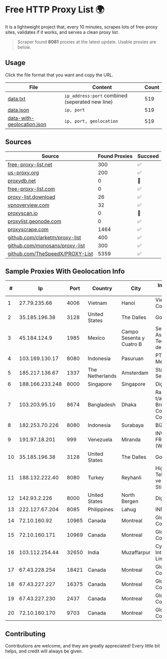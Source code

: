 
# Free HTTP Proxy List 🌍

It is a lightweight project that, every 10 minutes, scrapes lots of free-proxy sites, validates if it works, and serves a clean proxy list.


> Scraper found **8081** proxies at the latest update. Usable proxies are below.

## Usage

Click the file format that you want and copy the URL.


|File|Content|Count|
|----|-------|-----|
|[data.txt](https://raw.githubusercontent.com/themiralay/Proxy-List-World/master/data.txt)|`ip_address:port` combined (seperated new line)|519|
|[data.json](https://raw.githubusercontent.com/themiralay/Proxy-List-World/master/data.json)|`ip, port`|519|
|[data-with-geolocation.json](https://raw.githubusercontent.com/themiralay/Proxy-List-World/master/data-with-geolocation.json)|`ip, port, geolocation`|519|

## Sources

|Source|Found Proxies|Succeed|
|------|-------------|-------|
|[free-proxy-list.net](https://free-proxy-list.net)|300|✅|
|[us-proxy.org](https://www.us-proxy.org)|200|✅|
|[proxydb.net](http://proxydb.net)|0|🚫|
|[free-proxy-list.com](https://free-proxy-list.com/?page=&port=&type%5B%5D=http&type%5B%5D=https&up_time=0&search=Search)|0|✅|
|[proxy-list.download](https://www.proxy-list.download/HTTP)|26|✅|
|[vpnoverview.com](https://vpnoverview.com/privacy/anonymous-browsing/free-proxy-servers)|32|✅|
|[proxyscan.io](https://www.proxyscan.io)|0|🚫|
|[proxylist.geonode.com](https://proxylist.geonode.com/api/proxy-list?limit=300&page=1&sort_by=lastChecked&sort_type=desc&protocols=http,https)|0|✅|
|[proxyscrape.com](https://api.proxyscrape.com/v2/?request=displayproxies&protocol=http&timeout=10000&country=all&ssl=all&anonymity=all)|1464|✅|
|[github.com/clarketm/proxy-list](https://raw.githubusercontent.com/clarketm/proxy-list/master/proxy-list-raw.txt)|400|✅|
|[github.com/monosans/proxy-list](https://raw.githubusercontent.com/monosans/proxy-list/main/proxies/http.txt)|300|✅|
|[github.com/TheSpeedX/PROXY-List](https://raw.githubusercontent.com/TheSpeedX/PROXY-List/master/http.txt)|5359|✅|


## Sample Proxies With Geolocation Info

|#|Ip|Port|Country|City|Internet Service Provider|
|-|--|----|-------|----|-------------------------|
|1|27.79.235.66|4006|Vietnam|Hanoi|Viettel Corporation|
|2|35.185.196.38|3128|United States|The Dalles|Google LLC|
|3|45.184.124.9|1985|Mexico|Campo Sesenta y Cuatro B|Servicios y Asesoria Tecnobba S.A.S. de C.V.|
|4|103.169.130.17|8080|Indonesia|Pasuruan|PT Lancar Artha Media Data|
|5|185.217.136.67|1337|The Netherlands|Amsterdam|Stallion Network Services Limited|
|6|188.166.233.248|8000|Singapore|Singapore|DigitalOcean, LLC|
|7|103.203.95.10|8674|Bangladesh|Dhaka|Rana Javed Kabir t/a Interpid Broadband Communication Company Ltd.|
|8|182.253.70.226|8080|Indonesia|Surabaya|BIZNET|
|9|191.97.18.201|999|Venezuela|Miranda|INVERSIONES FRITZ 78 C.A.(WIFI SOLUTION)|
|10|35.185.196.38|3128|United States|The Dalles|Google LLC|
|11|188.132.222.40|8080|Turkey|Reyhanli|High Speed Telekomunikasyon ve Hab. Hiz. Ltd. Sti.|
|12|142.93.2.226|8000|United States|North Bergen|DigitalOcean, LLC|
|13|222.127.67.204|8085|Philippines|Lahug|INNOVE|
|14|72.10.160.92|10965|Canada|Montreal|GloboTech Communications|
|15|72.10.160.171|10969|Canada|Montreal|GloboTech Communications|
|16|103.112.254.44|32650|India|Muzaffarpur|Cybernet Introtech Private Limited|
|17|67.43.228.254|18421|Canada|Montreal|GloboTech Communications|
|18|67.43.227.227|16375|Canada|Montreal|GloboTech Communications|
|19|67.43.227.230|2437|Canada|Montreal|GloboTech Communications|
|20|72.10.160.170|9703|Canada|Montreal|GloboTech Communications|



## Contributing

Contributions are welcome, and they are greatly appreciated! Every
little bit helps, and credit will always be given.

